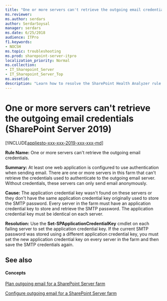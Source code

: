 ```yaml
---
title: "One or more servers can't retrieve the outgoing email credentials (SharePoint Server 2019)"
ms.reviewer: 
ms.author: serdars
author: SerdarSoysal
manager: serdars
ms.date: 6/25/2018
audience: ITPro
f1.keywords:
- NOCSH
ms.topic: troubleshooting
ms.prod: sharepoint-server-itpro
localization_priority: Normal
ms.collection:
- IT_Sharepoint_Server
- IT_Sharepoint_Server_Top
ms.assetid: 
description: "Learn how to resolve the SharePoint Health Analyzer rule: One or more servers can't retrieve the outgoing email credentials for, SharePoint Server."
---
```


# One or more servers can't retrieve the outgoing email credentials (SharePoint Server 2019)

[!INCLUDE[appliesto-xxx-xxx-2019-xxx-xxx-md](../includes/appliesto-xxx-xxx-2019-xxx-xxx-md.md)]

**Rule Name:** One or more servers can't retrieve the outgoing email credentials.

**Summary:** At least one web application is configured to use authentication when sending email. There are one or more servers in this farm that can't retrieve the credentials used to authenticate to the outgoing email server. Without credentials, these servers can only send email anonymously.

**Cause:** The application credential key wasn't found on these servers or they don't have the same application credential key originally used to store the SMTP password. Every server in the farm must have an application credential key to store and retrieve the SMTP password. The application credential key must be identical on each server.

**Resolution:** Use the **Set-SPApplicationCredentialKey** cmdlet on each failing server to set the application credential key. If the current SMTP password was stored using a different application credential key, you must set the new application credential key on every server in the farm and then save the SMTP credentials again.

## See also
<a name="server"> </a>

#### Concepts

[Plan outgoing email for a SharePoint Server farm](../administration/outgoing-email-planning.md)
  
[Configure outgoing email for a SharePoint Server farm](../administration/outgoing-email-configuration.md)
